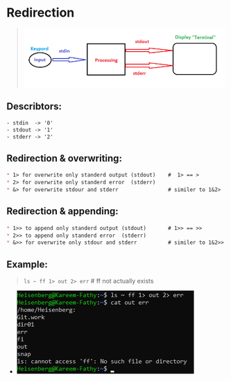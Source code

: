 # Redirection
> ![alt text](screens/image-14.png)

## Describtors:
```
- stdin  -> '0' 
- stdout -> '1'
- stderr -> '2' 
```

## Redirection  & overwriting: 
```markdown
* 1> for overwrite only standerd output (stdout)    #  1> == >
* 2> for overwrite only standerd error  (stderr)
* &> for overwrite stdour and stderr                # similer to 1&2>
```


## Redirection  & appending:
```markdown
* 1>> to append only standerd output (stdout)       # 1>> == >>
* 2>> to append only standerd error  (stderr)
* &>> for overwrite only stdour and stderr          # similer to 1&2>>
```

## Example:
> ``ls ~ ff 1> out 2> err`` # ff not actually exists
- ![alt text](screens/image-15.png)